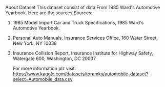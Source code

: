 About Dataset
This dataset consist of data From 1985 Ward's Automotive Yearbook. Here are the sources
Sources:
1) 1985 Model Import Car and Truck Specifications, 1985 Ward's Automotive Yearbook.
2) Personal Auto Manuals, Insurance Services Office, 160 Water Street, New York, NY 10038
3) Insurance Collision Report, Insurance Institute for Highway Safety, Watergate 600, Washington, DC 20037

   For more information plz visit: https://www.kaggle.com/datasets/toramky/automobile-dataset?select=Automobile_data.csv
   
